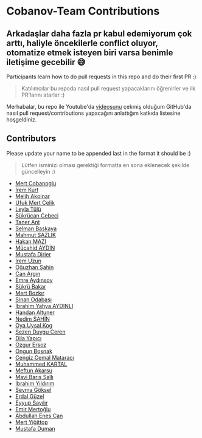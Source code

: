 ﻿# Cobanov-Team Contributions

## Arkadaşlar daha fazla pr kabul edemiyorum çok arttı, haliyle öncekilerle conflict oluyor, otomatize etmek isteyen biri varsa benimle iletişime gecebilir 😅

Participants learn how to do pull requests in this repo and do their first PR :)

> Katılımcılar bu repoda nasıl pull request yapacaklarını öğrenirler ve ilk PR'larını atarlar :)

Merhabalar, bu repo ile Youtube'da [videosunu](https://www.youtube.com/watch?v=N_qEmSRsFlI)
çekmiş olduğum GitHub'da nasıl pull request/contributions yapacağını anlattığım katkıda
listesine hoşgeldiniz.

## Contributors

Please update your name to be appended last in the format it should be :)

> Lütfen isminizi olması gerektiği formatta en sona eklenecek şekilde güncelleyin :)

- [Mert Cobanoglu](https://github.com/metover)
- [İrem Kurt](https://github.com/violettance)
- [Melih Akpinar](https://github.com/melihakpinar)
- [Ufuk Mert Çelik](https://github.com/UMC25)
- [Leyla Tülü](https://github.com/leylatulu)
- [Şükrücan Cebeci](https://github.com/sukrucnCbc)
- [Taner Ant](https://github.com/tanerant)
- [Selman Baskaya](https://github.com/selmanbaskaya)
- [Mahmut SAZLIK](https://github.com/mahmutsazlik)
- [Hakan MAZI](https://github.com/HAKANMAZI)
- [Mücahid AYDİN](https://github.com/MucahidAydin)
- [Mustafa Dirier](https://github.com/mustod)
- [İrem Uzun](https://github.com/iremuzun)
- [Oğuzhan Şahin](https://github.com/oguuzhansahin)
- [Can Argın](https://github.com/nigranac)
- [Emre Aydınsoy](https://github.com/aydinsoyemre)
- [Şükrü Bakar](https://github.com/sukrubakar)
- [Mert Bozkır](https://github.com/mertbozkir)
- [Sinan Odabaşı](https://github.com/kafasin)
- [İbrahim Yahya AYDINLI](https://github.com/ibrahimyahyaaydinli)
- [Handan Altuner](https://github.com/handanaltuner)
- [Nedim ŞAHİN](https://github.com/Nedim-Sahin)
- [Oya Uysal Kog](https://github.com/oyauysalkog)
- [Sezen Duygu Ceren](https://github.com/duyguceren)
- [Dila Yapıcı](https://github.com/dilayapici)
- [Ozgur Ersoz](https://github.com/ersozo)
- [Ongun Boşnak](https://github.com/ongunbosnak)
- [Cengiz Cemal Mataracı](https://github.com/cengizcmataraci)
- [Muhammed KARTAL](https://github.com/MuhammedKartal1)
- [Meftun Akarsu](https://github.com/mftnakrsu)
- [Mavi Barış Şallı](https://github.com/mavisalli)
- [İbrahim Yıldırım](https://github.com/brhmyldrm01)
- [Şeyma Göksel](https://github.com/seymagoksel)
- [Erdal Güzel](https://github.com/erdalguzel)
- [Eyyup Sayılır](https://github.com/eypsay)
- [Emir Mertoğlu](https://github.com/emirxmertoglu)
- [Abdullah Enes Can](https://github.com/aec2)
- [Mert Yiğittop](https://github.com/yigittopm)
- [Mustafa Duman](https://github.com/u-MuDum)
